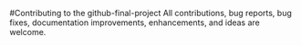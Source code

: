 #Contributing to the github-final-project
All contributions, bug reports, bug fixes, documentation improvements, enhancements, and ideas are welcome.
